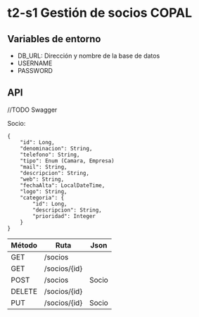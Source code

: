 
# t2-s1 Gestión de socios COPAL

## Variables de entorno

 - DB_URL: Dirección y nombre de la base de datos
 - USERNAME
 - PASSWORD

## API
//TODO Swagger

Socio:

    {
	    "id": Long,
	    "denominacion": String,
	    "telefono": String,
	    "tipo": Enum (Camara, Empresa) 
	    "mail": String,
	    "descripcion": String,
	    "web": String,
	    "fechaAlta": LocalDateTime,
	    "logo": String,
	    "categoria": {
	        "id": Long,
	        "descripcion": String,
	        "prioridad": Integer
		}
    }

|Método  |Ruta  |Json |
|--|--|--|
|GET  |/socios  ||
|GET  |/socios/{id}  ||
|POST  |/socios  |Socio|
|DELETE  |/socios/{id}  ||
|PUT  |/socios/{id}  |Socio|
